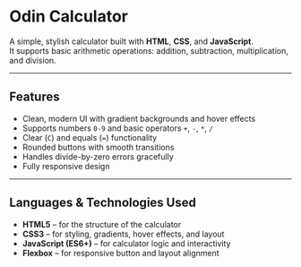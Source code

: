 # Odin Calculator

A simple, stylish calculator built with **HTML**, **CSS**, and **JavaScript**.  
It supports basic arithmetic operations: addition, subtraction, multiplication, and division.

---

## Features

- Clean, modern UI with gradient backgrounds and hover effects
- Supports numbers `0-9` and basic operators `+`, `-`, `*`, `/`
- Clear (`C`) and equals (`=`) functionality
- Rounded buttons with smooth transitions
- Handles divide-by-zero errors gracefully
- Fully responsive design

---

## Languages & Technologies Used

- **HTML5** – for the structure of the calculator
- **CSS3** – for styling, gradients, hover effects, and layout
- **JavaScript (ES6+)** – for calculator logic and interactivity
- **Flexbox** – for responsive button and layout alignment
